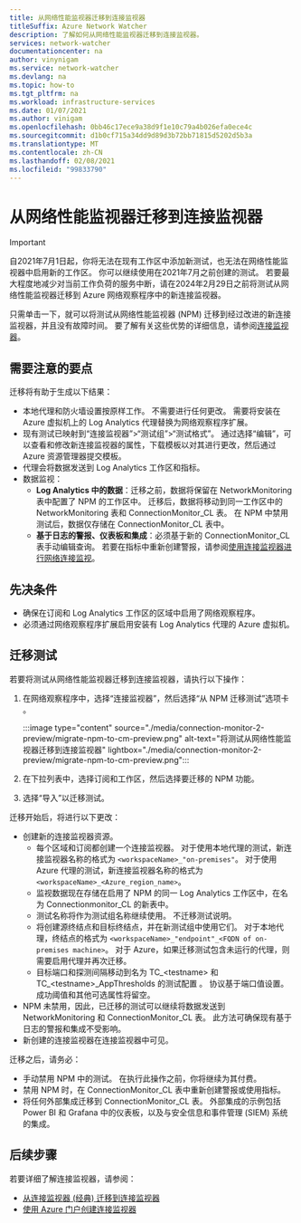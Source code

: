 ```yaml
---
title: 从网络性能监视器迁移到连接监视器
titleSuffix: Azure Network Watcher
description: 了解如何从网络性能监视器迁移到连接监视器。
services: network-watcher
documentationcenter: na
author: vinynigam
ms.service: network-watcher
ms.devlang: na
ms.topic: how-to
ms.tgt_pltfrm: na
ms.workload: infrastructure-services
ms.date: 01/07/2021
ms.author: vinigam
ms.openlocfilehash: 0bb46c17ece9a38d9f1e10c79a4b026efa0ece4c
ms.sourcegitcommit: d1b0cf715a34dd9d89d3b72bb71815d5202d5b3a
ms.translationtype: MT
ms.contentlocale: zh-CN
ms.lasthandoff: 02/08/2021
ms.locfileid: "99833790"
---
```

# <a name="migrate-to-connection-monitor-from-network-performance-monitor"></a>从网络性能监视器迁移到连接监视器

> [!IMPORTANT]
> 自2021年7月1日起，你将无法在现有工作区中添加新测试，也无法在网络性能监视器中启用新的工作区。 你可以继续使用在2021年7月之前创建的测试。 若要最大程度地减少对当前工作负荷的服务中断，请在2024年2月29日之前将测试从网络性能监视器迁移到 Azure 网络观察程序中的新连接监视器。

只需单击一下，就可以将测试从网络性能监视器 (NPM) 迁移到经过改进的新连接监视器，并且没有故障时间。 要了解有关这些优势的详细信息，请参阅[连接监视器](./connection-monitor-overview.md)。


## <a name="key-points-to-note"></a>需要注意的要点

迁移将有助于生成以下结果：

* 本地代理和防火墙设置按原样工作。 不需要进行任何更改。 需要将安装在 Azure 虚拟机上的 Log Analytics 代理替换为网络观察程序扩展。
* 现有测试已映射到“连接监视器”>“测试组”>“测试格式”。 通过选择“编辑”，可以查看和修改新连接监视器的属性，下载模板以对其进行更改，然后通过 Azure 资源管理器提交模板。
* 代理会将数据发送到 Log Analytics 工作区和指标。
* 数据监视：
   * **Log Analytics 中的数据**：迁移之前，数据将保留在 NetworkMonitoring 表中配置了 NPM 的工作区中。 迁移后，数据将移动到同一工作区中的 NetworkMonitoring 表和 ConnectionMonitor_CL 表。 在 NPM 中禁用测试后，数据仅存储在 ConnectionMonitor_CL 表中。
   * **基于日志的警报、仪表板和集成**：必须基于新的 ConnectionMonitor_CL 表手动编辑查询。 若要在指标中重新创建警报，请参阅[使用连接监视器进行网络连接监视](./connection-monitor-overview.md#metrics-in-azure-monitor)。
    
## <a name="prerequisites"></a>先决条件

* 确保在订阅和 Log Analytics 工作区的区域中启用了网络观察程序。
* 必须通过网络观察程序扩展启用安装有 Log Analytics 代理的 Azure 虚拟机。

## <a name="migrate-the-tests"></a>迁移测试

若要将测试从网络性能监视器迁移到连接监视器，请执行以下操作：

1. 在网络观察程序中，选择“连接监视器”，然后选择“从 NPM 迁移测试”选项卡 。 

    :::image type="content" source="./media/connection-monitor-2-preview/migrate-npm-to-cm-preview.png" alt-text="将测试从网络性能监视器迁移到连接监视器" lightbox="./media/connection-monitor-2-preview/migrate-npm-to-cm-preview.png":::
    
1. 在下拉列表中，选择订阅和工作区，然后选择要迁移的 NPM 功能。 
1. 选择“导入”以迁移测试。

迁移开始后，将进行以下更改： 
* 创建新的连接监视器资源。
   * 每个区域和订阅都创建一个连接监视器。 对于使用本地代理的测试，新连接监视器名称的格式为 `<workspaceName>_"on-premises"`。 对于使用 Azure 代理的测试，新连接监视器名称的格式为 `<workspaceName>_<Azure_region_name>`。
   * 监视数据现在存储在启用了 NPM 的同一 Log Analytics 工作区中，在名为 Connectionmonitor_CL 的新表中。 
   * 测试名称将作为测试组名称继续使用。 不迁移测试说明。
   * 将创建源终结点和目标终结点，并在新测试组中使用它们。 对于本地代理，终结点的格式为 `<workspaceName>_"endpoint"_<FQDN of on-premises machine>`。 对于 Azure，如果迁移测试包含未运行的代理，则需要启用代理并再次迁移。
   * 目标端口和探测间隔移动到名为 TC_\<testname> 和 TC_\<testname>_AppThresholds 的测试配置 。 协议基于端口值设置。 成功阈值和其他可选属性将留空。
* NPM 未禁用，因此，已迁移的测试可以继续将数据发送到 NetworkMonitoring 和 ConnectionMonitor_CL 表。 此方法可确保现有基于日志的警报和集成不受影响。
* 新创建的连接监视器在连接监视器中可见。

迁移之后，请务必：
* 手动禁用 NPM 中的测试。 在执行此操作之前，你将继续为其付费。 
* 禁用 NPM 时，在 ConnectionMonitor_CL 表中重新创建警报或使用指标。 
* 将任何外部集成迁移到 ConnectionMonitor_CL 表。 外部集成的示例包括 Power BI 和 Grafana 中的仪表板，以及与安全信息和事件管理 (SIEM) 系统的集成。


## <a name="next-steps"></a>后续步骤

若要详细了解连接监视器，请参阅：
* [从连接监视器 (经典) 迁移到连接监视器](./migrate-to-connection-monitor-from-connection-monitor-classic.md)
* [使用 Azure 门户创建连接监视器](./connection-monitor-create-using-portal.md)
